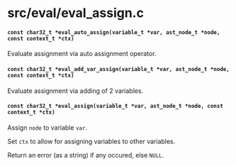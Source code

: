 # src/eval/eval_assign.c

#### `const char32_t *eval_auto_assign(variable_t *var, ast_node_t *node, const context_t *ctx)`
Evaluate assignment via auto assignment operator.

#### `const char32_t *eval_add_var_assign(variable_t *var, ast_node_t *node, const context_t *ctx)`
Evaluate assignment via adding of 2 variables.

#### `const char32_t *eval_assign(variable_t *var, ast_node_t *node, const context_t *ctx)`
Assign `node` to variable `var`.

Set `ctx` to allow for assigning variables to other variables.

Return an error (as a string) if any occured, else `NULL`.

